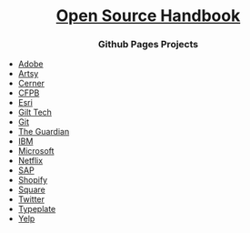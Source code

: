 <h1 align="center"><a href="../README.md">Open Source Handbook</a></h1>
<h3 align="center">Github Pages Projects</h3>

  - [Adobe](https://github.com/adobe/adobe.github.com)
  - [Artsy](https://github.com/artsy/artsy.github.io)
  - [Cerner](https://github.com/shainakrumme/cerner.github.io)
  - [CFPB](https://github.com/cfpb/cfpb.github.io)
  - [Esri](https://github.com/Esri/esri.github.io)
  - [Gilt Tech](https://github.com/gilt/code.gilt.com)
  - [Git](https://github.com/git/git-scm.com)
  - [The Guardian](https://github.com/guardian/guardian.github.com)
  - [IBM](https://github.com/IBM/ibm.github.io)
  - [Microsoft](https://github.com/Microsoft/microsoft.github.io)
  - [Netflix](https://github.com/Netflix/netflix.github.com)
  - [SAP](https://github.com/SAP/sap.github.com)
  - [Shopify](https://github.com/Shopify/shopify.github.com)
  - [Square](https://github.com/square/square.github.io)
  - [Twitter](https://github.com/twitter/twitter.github.com)
  - [Typeplate](https://github.com/typeplate/typeplate.github.io)
  - [Yelp](https://github.com/Yelp/yelp.github.io)
